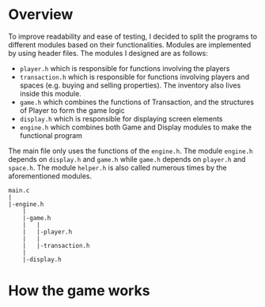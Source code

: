 # Overview
To improve readability and ease of testing, I decided to split the programs to different modules based on their functionalities. Modules are implemented by using header files. The modules I designed are as follows:
* `player.h` which is responsible for functions involving the players
* `transaction.h` which is responsible for functions involving players and spaces (e.g. buying and selling properties). The inventory also lives inside this module.
* `game.h` which combines the functions of Transaction, and the structures of Player to form the game logic
* `display.h` which is responsible for displaying screen elements
* `engine.h` which combines both Game and Display modules to make the functional program

The main file only uses the functions of the `engine.h`. The module `engine.h` depends on `display.h` and `game.h` while `game.h` depends on `player.h` and `space.h`. The module `helper.h` is also called numerous times by the aforementioned modules.

```
main.c
|
|-engine.h
    |
    |-game.h
    |   |
    |   |-player.h
    |   |
    |   |-transaction.h
    |
    |-display.h
```

# How the game works
